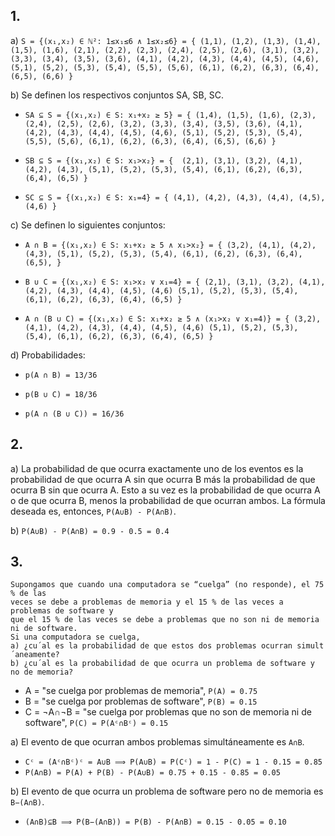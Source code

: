 ## 1.
a) `S = {(x₁,x₂) ∈ ℕ²: 1≤x₁≤6 ∧ 1≤x₂≤6} = {
    (1,1), (1,2), (1,3), (1,4), (1,5), (1,6), (2,1), (2,2), (2,3), (2,4), (2,5), (2,6),
    (3,1), (3,2), (3,3), (3,4), (3,5), (3,6), (4,1), (4,2), (4,3), (4,4), (4,5), (4,6),
    (5,1), (5,2), (5,3), (5,4), (5,5), (5,6), (6,1), (6,2), (6,3), (6,4), (6,5), (6,6)
}`

b) Se definen los respectivos conjuntos SA, SB, SC.

* `SA ⊆ S = {(x₁,x₂) ∈ S: x₁+x₂ ≥ 5} = {
    (1,4), (1,5), (1,6), (2,3), (2,4), (2,5), (2,6),
    (3,2), (3,3), (3,4), (3,5), (3,6), (4,1), (4,2), (4,3), (4,4), (4,5), (4,6),
    (5,1), (5,2), (5,3), (5,4), (5,5), (5,6), (6,1), (6,2), (6,3), (6,4), (6,5), (6,6)
}`

* `SB ⊆ S = {(x₁,x₂) ∈ S: x₁>x₂} = { 
    (2,1),
    (3,1), (3,2), (4,1), (4,2), (4,3),
    (5,1), (5,2), (5,3), (5,4), (6,1), (6,2), (6,3), (6,4), (6,5)
}`

* `SC ⊆ S = {(x₁,x₂) ∈ S: x₁=4} = {
    (4,1), (4,2), (4,3), (4,4), (4,5), (4,6)
}`

c) Se definen lo siguientes conjuntos:

* `A ∩ B = {(x₁,x₂) ∈ S: x₁+x₂ ≥ 5 ∧ x₁>x₂} = {
    (3,2), (4,1), (4,2), (4,3),
    (5,1), (5,2), (5,3), (5,4), (6,1), (6,2), (6,3), (6,4), (6,5),
}`

* `B ∪ C = {(x₁,x₂) ∈ S: x₁>x₂ ∨ x₁=4} = {
    (2,1),
    (3,1), (3,2), (4,1), (4,2), (4,3), (4,4), (4,5), (4,6)
    (5,1), (5,2), (5,3), (5,4), (6,1), (6,2), (6,3), (6,4), (6,5)
}`

* `A ∩ (B ∪ C) = {(x₁,x₂) ∈ S: x₁+x₂ ≥ 5 ∧ (x₁>x₂ ∨ x₁=4)} = {
    (3,2), (4,1), (4,2), (4,3), (4,4), (4,5), (4,6)
    (5,1), (5,2), (5,3), (5,4), (6,1), (6,2), (6,3), (6,4), (6,5)
}`

d) Probabilidades:

* `p(A ∩ B) = 13/36`

* `p(B ∪ C) = 18/36`

* `p(A ∩ (B ∪ C)) = 16/36`

## 2.
a) La probabilidad de que ocurra exactamente uno de los eventos es la
probabilidad de que ocurra A sin que ocurra B más la probabilidad de que ocurra
B sin que ocurra A. Esto a su vez es la probabilidad de que ocurra A o de que
ocurra B, menos la probabilidad de que ocurran ambos. La fórmula deseada es,
entonces, `P(A∪B) - P(A∩B)`.

b) `P(A∪B) - P(A∩B) = 0.9 - 0.5 = 0.4`

## 3.
```
Supongamos que cuando una computadora se “cuelga” (no responde), el 75 % de las
veces se debe a problemas de memoria y el 15 % de las veces a problemas de software y
que el 15 % de las veces se debe a problemas que no son ni de memoria ni de software.
Si una computadora se cuelga,
a) ¿cu´al es la probabilidad de que estos dos problemas ocurran simult´aneamente?
b) ¿cu´al es la probabilidad de que ocurra un problema de software y no de memoria?
```

* A = "se cuelga por problemas de memoria", `P(A) = 0.75`
* B = "se cuelga por problemas de software", `P(B) = 0.15`
* C = ¬A∩¬B = "se cuelga por problemas que no son de memoria ni de software", `P(C) = P(Aᶜ∩Bᶜ) = 0.15`

a) El evento de que ocurran ambos problemas simultáneamente es `A∩B`.
* `Cᶜ = (Aᶜ∩Bᶜ)ᶜ = A∪B ⟹ P(A∪B) = P(Cᶜ) = 1 - P(C) = 1 - 0.15 = 0.85`
* `P(A∩B) = P(A) + P(B) - P(A∪B) = 0.75 + 0.15 - 0.85 = 0.05`

b) El evento de que ocurra un problema de software pero no de memoria es `B−(A∩B)`.
* `(A∩B)⊆B ⟹ P(B−(A∩B)) = P(B) - P(A∩B) = 0.15 - 0.05 = 0.10`